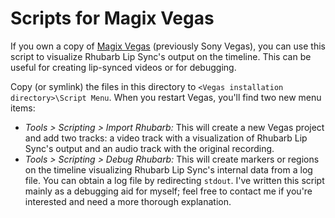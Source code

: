 # Scripts for Magix Vegas

If you own a copy of [Magix Vegas](http://www.vegascreativesoftware.com/) (previously Sony Vegas), you can use this script to visualize Rhubarb Lip Sync's output on the timeline. This can be useful for creating lip-synced videos or for debugging.

Copy (or symlink) the files in this directory to `<Vegas installation directory>\Script Menu`. When you restart Vegas, you'll find two new menu items:

* *Tools > Scripting > Import Rhubarb:* This will create a new Vegas project and add two tracks: a video track with a visualization of Rhubarb Lip Sync's output and an audio track with the original recording.
* *Tools > Scripting > Debug Rhubarb:* This will create markers or regions on the timeline visualizing Rhubarb Lip Sync's internal data from a log file. You can obtain a log file by redirecting `stdout`. I've written this script mainly as a debugging aid for myself; feel free to contact me if you're interested and need a more thorough explanation.